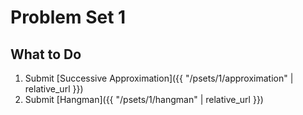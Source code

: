 # Problem Set 1

## What to Do

1.  Submit [Successive Approximation]({{ "/psets/1/approximation" | relative_url }})
2.  Submit [Hangman]({{ "/psets/1/hangman" | relative_url }})